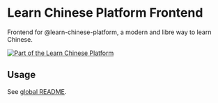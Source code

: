 # Learn Chinese Platform Frontend

Frontend for @learn-chinese-platform, a modern and libre way to learn Chinese.

[![Part of the Learn Chinese Platform](https://img.shields.io/badge/Part%20Of-%20Learn%20Chinese%20Platform-blue.svg)](https://gitlab.com/pojntfx/learn-chinese-platform)

## Usage

See [global README](../../README.md).

